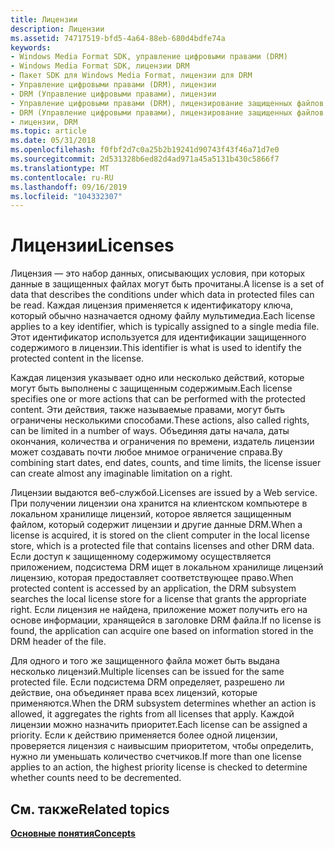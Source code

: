 ```yaml
---
title: Лицензии
description: Лицензии
ms.assetid: 74717519-bfd5-4a64-88eb-680d4bdfe74a
keywords:
- Windows Media Format SDK, управление цифровыми правами (DRM)
- Windows Media Format SDK, лицензии DRM
- Пакет SDK для Windows Media Format, лицензии для DRM
- Управление цифровыми правами (DRM), лицензии
- DRM (Управление цифровыми правами), лицензии
- Управление цифровыми правами (DRM), лицензирование защищенных файлов
- DRM (Управление цифровыми правами), лицензирование защищенных файлов
- лицензии, DRM
ms.topic: article
ms.date: 05/31/2018
ms.openlocfilehash: f0fbf2d7c0a25b2b19241d90743f43f46a71d7e0
ms.sourcegitcommit: 2d531328b6ed82d4ad971a45a5131b430c5866f7
ms.translationtype: MT
ms.contentlocale: ru-RU
ms.lasthandoff: 09/16/2019
ms.locfileid: "104332307"
---
```

# <a name="licenses"></a><span data-ttu-id="cdcea-111">Лицензии</span><span class="sxs-lookup"><span data-stu-id="cdcea-111">Licenses</span></span>

<span data-ttu-id="cdcea-112">Лицензия — это набор данных, описывающих условия, при которых данные в защищенных файлах могут быть прочитаны.</span><span class="sxs-lookup"><span data-stu-id="cdcea-112">A license is a set of data that describes the conditions under which data in protected files can be read.</span></span> <span data-ttu-id="cdcea-113">Каждая лицензия применяется к идентификатору ключа, который обычно назначается одному файлу мультимедиа.</span><span class="sxs-lookup"><span data-stu-id="cdcea-113">Each license applies to a key identifier, which is typically assigned to a single media file.</span></span> <span data-ttu-id="cdcea-114">Этот идентификатор используется для идентификации защищенного содержимого в лицензии.</span><span class="sxs-lookup"><span data-stu-id="cdcea-114">This identifier is what is used to identify the protected content in the license.</span></span>

<span data-ttu-id="cdcea-115">Каждая лицензия указывает одно или несколько действий, которые могут быть выполнены с защищенным содержимым.</span><span class="sxs-lookup"><span data-stu-id="cdcea-115">Each license specifies one or more actions that can be performed with the protected content.</span></span> <span data-ttu-id="cdcea-116">Эти действия, также называемые правами, могут быть ограничены несколькими способами.</span><span class="sxs-lookup"><span data-stu-id="cdcea-116">These actions, also called rights, can be limited in a number of ways.</span></span> <span data-ttu-id="cdcea-117">Объединяя даты начала, даты окончания, количества и ограничения по времени, издатель лицензии может создавать почти любое мнимое ограничение справа.</span><span class="sxs-lookup"><span data-stu-id="cdcea-117">By combining start dates, end dates, counts, and time limits, the license issuer can create almost any imaginable limitation on a right.</span></span>

<span data-ttu-id="cdcea-118">Лицензии выдаются веб-службой.</span><span class="sxs-lookup"><span data-stu-id="cdcea-118">Licenses are issued by a Web service.</span></span> <span data-ttu-id="cdcea-119">При получении лицензии она хранится на клиентском компьютере в локальном хранилище лицензий, которое является защищенным файлом, который содержит лицензии и другие данные DRM.</span><span class="sxs-lookup"><span data-stu-id="cdcea-119">When a license is acquired, it is stored on the client computer in the local license store, which is a protected file that contains licenses and other DRM data.</span></span> <span data-ttu-id="cdcea-120">Если доступ к защищенному содержимому осуществляется приложением, подсистема DRM ищет в локальном хранилище лицензий лицензию, которая предоставляет соответствующее право.</span><span class="sxs-lookup"><span data-stu-id="cdcea-120">When protected content is accessed by an application, the DRM subsystem searches the local license store for a license that grants the appropriate right.</span></span> <span data-ttu-id="cdcea-121">Если лицензия не найдена, приложение может получить его на основе информации, хранящейся в заголовке DRM файла.</span><span class="sxs-lookup"><span data-stu-id="cdcea-121">If no license is found, the application can acquire one based on information stored in the DRM header of the file.</span></span>

<span data-ttu-id="cdcea-122">Для одного и того же защищенного файла может быть выдана несколько лицензий.</span><span class="sxs-lookup"><span data-stu-id="cdcea-122">Multiple licenses can be issued for the same protected file.</span></span> <span data-ttu-id="cdcea-123">Если подсистема DRM определяет, разрешено ли действие, она объединяет права всех лицензий, которые применяются.</span><span class="sxs-lookup"><span data-stu-id="cdcea-123">When the DRM subsystem determines whether an action is allowed, it aggregates the rights from all licenses that apply.</span></span> <span data-ttu-id="cdcea-124">Каждой лицензии можно назначить приоритет.</span><span class="sxs-lookup"><span data-stu-id="cdcea-124">Each license can be assigned a priority.</span></span> <span data-ttu-id="cdcea-125">Если к действию применяется более одной лицензии, проверяется лицензия с наивысшим приоритетом, чтобы определить, нужно ли уменьшать количество счетчиков.</span><span class="sxs-lookup"><span data-stu-id="cdcea-125">If more than one license applies to an action, the highest priority license is checked to determine whether counts need to be decremented.</span></span>

## <a name="related-topics"></a><span data-ttu-id="cdcea-126">См. также</span><span class="sxs-lookup"><span data-stu-id="cdcea-126">Related topics</span></span>

<dl> <dt>

[<span data-ttu-id="cdcea-127">**Основные понятия**</span><span class="sxs-lookup"><span data-stu-id="cdcea-127">**Concepts**</span></span>](drmconcepts.md)
</dt> </dl>

 

 




